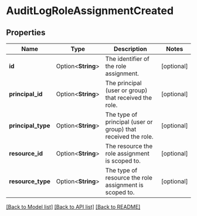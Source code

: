 # AuditLogRoleAssignmentCreated

## Properties

Name | Type | Description | Notes
------------ | ------------- | ------------- | -------------
**id** | Option<**String**> | The identifier of the role assignment. | [optional]
**principal_id** | Option<**String**> | The principal (user or group) that received the role. | [optional]
**principal_type** | Option<**String**> | The type of principal (user or group) that received the role. | [optional]
**resource_id** | Option<**String**> | The resource the role assignment is scoped to. | [optional]
**resource_type** | Option<**String**> | The type of resource the role assignment is scoped to. | [optional]

[[Back to Model list]](../README.md#documentation-for-models) [[Back to API list]](../README.md#documentation-for-api-endpoints) [[Back to README]](../README.md)


